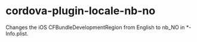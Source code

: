 # cordova-plugin-locale-nb-no
Changes the iOS CFBundleDevelopmentRegion from English to nb_NO in *-Info.plist.
